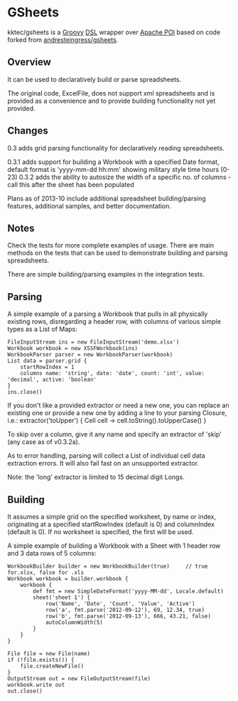 GSheets
========

kktec/gsheets is a [Groovy](http://groovy.codehaus.org) [DSL](http://martinfowler.com/books/dsl.html) wrapper over [Apache POI](http://poi.apache.org) based on code forked from [andresteingress/gsheets](https://github.com/andresteingress/gsheets).

Overview
--------

It can be used to declaratively build or parse spreadsheets.

The original code, ExcelFile, does not support xml spreadsheets and is provided as a convenience and to provide building functionality not yet provided.

Changes
-------

0.3 adds grid parsing functionality for declaratively reading spreadsheets.

0.3.1 adds support for building a Workbook with a specified Date format, default format is 'yyyy-mm-dd hh:mm' showing military style time hours (0-23)
0.3.2 adds the ability to autosize the width of a specific no. of columns - call this after the sheet has been populated 

Plans as of 2013-10 include additional spreadsheet building/parsing features, additional samples, and better documentation.


Notes
-----

Check the tests for more complete examples of usage. There are main methods on the tests that can be used to demonstrate building and parsing spreadsheets.

There are simple building/parsing examples in the integration tests.



Parsing
-------

A simple example of a parsing a Workbook that pulls in all physically existing rows, disregarding a header row, with columns of various simple types as a List of Maps:

    FileInputStream ins = new FileInputStream('demo.xlsx')
    Workbook workbook = new XSSFWorkbook(ins)
    WorkbookParser parser = new WorkbookParser(workbook)
    List data = parser.grid {
        startRowIndex = 1
        columns name: 'string', date: 'date', count: 'int', value: 'decimal', active: 'boolean'
    }
    ins.close()

If you don't like a provided extractor or need a new one, you can replace an existing one or provide a new one by adding a line to your parsing Closure, i.e.:
    extractor('toUpper') { Cell cell -> cell.toString().toUpperCase() }
    
To skip over a column, give it any name and specify an extractor of 'skip' (any case as of v0.3.2a).

As to error handling, parsing will collect a List of individual cell data extraction errors. It will also fail fast on an unsupported extractor.

Note: the 'long' extractor is limited to 15 decimal digit Longs.
 
 


Building
--------

It assumes a simple grid on the specified worksheet, by name or index, originating at a specified startRowIndex (default is 0) and columnIndex (default is 0).
If no worksheet is specified, the first will be used. 

A simple example of building a Workbook with a Sheet with 1 header row and 3 data rows of 5 columns:

	WorkbookBuilder builder = new WorkbookBuilder(true)     // true for.xlsx, false for .xls
    Workbook workbook = builder.workbook {
        workbook {
            def fmt = new SimpleDateFormat('yyyy-MM-dd', Locale.default)
            sheet('sheet 1') {
                row('Name', 'Date', 'Count', 'Value', 'Active')
                row('a', fmt.parse('2012-09-12'), 69, 12.34, true)
                row('b', fmt.parse('2012-09-13'), 666, 43.21, false)
                autoColumnWidth(5)
            }
        }	
    }

    File file = new File(name)
    if (!file.exists()) {
        file.createNewFile()
    }
    OutputStream out = new FileOutputStream(file)
    workbook.write out
    out.close()


